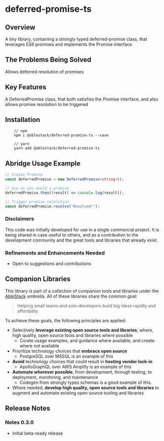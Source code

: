 # deferred-promise-ts

## Overview

A tiny library, containing a strongly typed deferred-promise class, that leverages ES6 promises and implements the Promise<T> interface

## The Problems Being Solved

Allows deferred resolution of promises

## Key Features

A DeferredPromise class, that both satisfies the Promise interface, and also allows promise resolution to be triggered

## Installation

```
    // npm
    npm i @ablestack/deferred-promise-ts --save

    // yarn
    yarn add @ablestack/deferred-promise-ts
```

## Abridge Usage Example

```TypeScript
// Create Promise
const deferredPromise = new DeferredPromise<string>();

// Use as you would a promise
deferredPromise.then((result) => console.log(result));

// Trigger promise resolution
const deferredPromise.resolve("Resolved!");

```

### Disclaimers

This code was initially developed for use in a single commercial project. It is being shared in case useful to others, and as a contribution to the development community and the great tools and libraries that already exist.

### Refinements and Enhancements Needed

- Open to suggestions and contributions

## Companion Libraries

This library is part of a collection of companion tools and libraries under the [AbleStack](https://github.com/ablestack) umbrella. All of these libraries share the common goal:

> Helping small teams and solo-developers build big ideas rapidly and affordably

To achieve these goals, the following principles are applied:

- Selectively **leverage existing open source tools and libraries**, where, high quality, open source tools and libraries where possible
  - Curate usage examples, and guidance where available, and create where not available
- Prioritize technology choices that **embrace open source**
  - PostgreSQL over MSSQL is an example of this
- **Avoid** technology choices that could result in **hosting vendor lock-in**
  - ApolloGraphQL over AWS Amplify is an example of this
- **Automate wherever possible**, from development, through testing, to deployment, monitoring, and maintenance
  - Codegen from strongly types schemas is a good example of this.
- Where needed, **develop high quality, open source tools and libraries** to augment and automate existing open source tooling and libraries

## Release Notes

### Notes 0.3.0

- Initial beta-ready release
